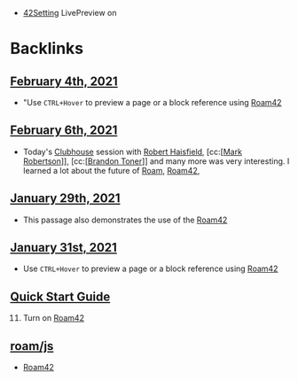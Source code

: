 - [42Setting](<42Setting.md>) LivePreview on

# Backlinks
## [February 4th, 2021](<February 4th, 2021.md>)
- "Use `CTRL+Hover` to preview a page or a block reference using [Roam42](<Roam42.md>)

## [February 6th, 2021](<February 6th, 2021.md>)
- Today's [Clubhouse](<Clubhouse.md>) session with [Robert Haisfield](<Robert Haisfield.md>), [cc:[[Mark Robertson](<cc:[[Mark Robertson.md>)]], [cc:[[Brandon Toner](<cc:[[Brandon Toner.md>)]] and many more was very interesting. I learned a lot about the future of [Roam](<Roam.md>), [Roam42](<Roam42.md>),

## [January 29th, 2021](<January 29th, 2021.md>)
- This passage also demonstrates the use of the [Roam42](<Roam42.md>)

## [January 31st, 2021](<January 31st, 2021.md>)
- Use `CTRL+Hover` to preview a page or a block reference using [Roam42](<Roam42.md>)

## [Quick Start Guide](<Quick Start Guide.md>)
11. Turn on [Roam42](<Roam42.md>)

## [roam/js](<roam/js.md>)
- [Roam42](<Roam42.md>)

